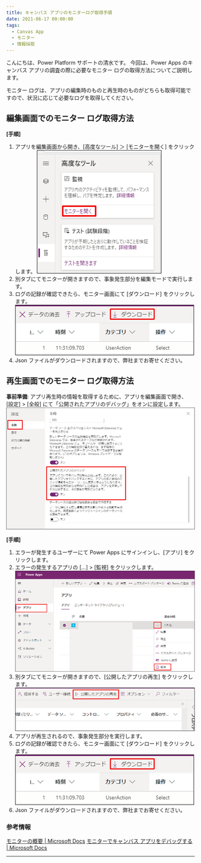 ```yaml
---
title: キャンバス アプリのモニターログ取得手順
date: 2021-06-17 00:00:00
tags:
  - Canvas App
  - モニター
  - 情報採取
---
```


こんにちは、Power Platform サポートの清水です。
今回は、Power Apps のキャンバス アプリの調査の際に必要なモニター ログの取得方法についてご説明します。
<!-- more -->

モニター ログは、アプリの編集時のものと再生時のものがどちらも取得可能ですので、状況に応じて必要なログを取得してください。

## 編集画面でのモニター ログ取得方法

**[手順]**

1. アプリを編集画面から開き、[高度なツール] ＞ [モニターを開く] をクリックします。
![](./Canvas-app-monitor/img01.png)
2. 別タブにてモニターが開きますので、事象発生部分を編集モードで実行します。
3. ログの記録が確認できたら、モニター画面にて [ダウンロード] をクリックします。
![](./Canvas-app-monitor/img02.png)
4. Json ファイルがダウンロードされますので、弊社までお寄せください。

## 再生画面でのモニター ログ取得方法

**事前準備**: アプリ再生時の情報を取得するために、アプリを編集画面で開き、  
[設定] > [全般] にて「公開されたアプリのデバッグ」をオンに設定します。
![](./Canvas-app-monitor/img03.png)

**[手順]**

1. エラーが発生するユーザーにて Power Apps にサインインし、[アプリ] をクリックします。
2. エラーの発生するアプリの […] > [監視] をクリックします。
![](./Canvas-app-monitor/img04.png)
3. 別タブにてモニターが開きますので、[公開したアプリの再生] をクリックします。
![](./Canvas-app-monitor/img05.png)
4. アプリが再生されるので、事象発生部分を実行します。
5. ログの記録が確認できたら、モニター画面にて [ダウンロード] をクリックします。
![](./Canvas-app-monitor/img02.png)
6. Json ファイルがダウンロードされますので、弊社までお寄せください。

### 参考情報

[モニターの概要 | Microsoft Docs](https://docs.microsoft.com/ja-jp/powerapps/maker/monitor-overview)
[モニターでキャンバス アプリをデバッグする | Microsoft Docs](https://docs.microsoft.com/ja-jp/powerapps/maker/monitor-canvasapps)

---
